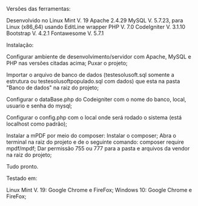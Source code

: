 Versões das ferramentas:

Desenvolvido no Linux Mint V. 19
Apache 2.4.29
MySQL V. 5.7.23, para Linux (x86_64) usando  EditLine wrapper
PHP V. 7.0
CodeIgniter V. 3.1.10
Bootstrap V. 4.2.1
Fontawesome V. 5.7.1


Instalação:

Configurar ambiente de desenvolvimento/servidor com Apache, MySQL e PHP nas versões citadas acima;
Puxar o projeto;

Importar o arquivo de banco de dados (testesolusoft.sql somente a estrutura ou testesolusoftpopulado.sql com dados) que esta na pasta "Banco de dados" na raiz do projeto;

Configurar o dataBase.php do Codeigniter com o nome do banco, local, usuario e senha do mysql;

Configurar o config.php com o local onde será rodado o sistema (está localhost como padrão);

Instalar a mPDF por meio do composer:
Instalar o composer;
Abra o terminal na raiz do projeto e de o seguinte comando: composer require mpdf/mpdf;
Dar permissão 755 ou 777 para a pasta e arquivos da vendor na raiz do projeto;

Tudo pronto.


Testado em: 

Linux Mint V. 19: Google Chrome e FireFox;
Windows 10: Google Chrome e FireFox;